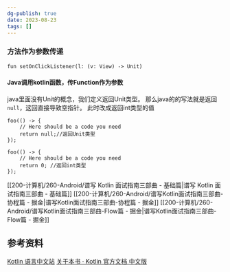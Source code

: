 ```yaml
---
dg-publish: true
date: 2023-08-23
tags: []
---
```



### 方法作为参数传递
```
fun setOnClickListener(l: (v: View) -> Unit)
```

#### Java调用kotlin函数，传Function作为参数

java里面没有Unit的概念，我们定义返回Unit类型。
那么java的的写法就是返回`null`，这回直接导致空指针。
此时改成返回int类型的值

```
foo(() -> {
    // Here should be a code you need
    return null;//返回Unit类型
});

foo(() -> {
    // Here should be a code you need
    return 0; //返回int类型
});

```


[[200-计算机/260-Android/谱写 Kotlin 面试指南三部曲 - 基础篇\|谱写 Kotlin 面试指南三部曲 - 基础篇]]
[[200-计算机/260-Android/谱写Kotlin面试指南三部曲-协程篇 - 掘金\|谱写Kotlin面试指南三部曲-协程篇 - 掘金]]
[[200-计算机/260-Android/谱写Kotlin面试指南三部曲-Flow篇 - 掘金\|谱写Kotlin面试指南三部曲-Flow篇 - 掘金]]
## 参考资料
[Kotlin 语言中文站](https://www.kotlincn.net/)
[关于本书 · Kotlin 官方文档 中文版](https://book.kotlincn.net/)